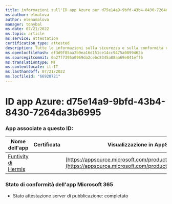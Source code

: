 ```yaml
---
title: informazioni sull'ID app Azure per d75e14a9-9bfd-43b4-8430-7264da3b6995
ms.author: elmalova
author: elenamalova
manager: tonybal
ms.date: 07/21/2022
ms.topic: article
ms.service: attestation
certification_type: attested
description: Tutte le informazioni sulla sicurezza e sulla conformità disponibili per d75e14a9-9bfd-43b4-8430-7264da3b6995.
ms.openlocfilehash: ef3d9f85aa2b9ea16d151ce14cc9475a0899462b
ms.sourcegitcommit: 0a27f7395a0969da2cebc8345a88aa69e841eff6
ms.translationtype: MT
ms.contentlocale: it-IT
ms.lasthandoff: 07/21/2022
ms.locfileid: "66928721"
---
```

# <a name="azure-app-id-d75e14a9-9bfd-43b4-8430-7264da3b6995"></a>ID app Azure: d75e14a9-9bfd-43b4-8430-7264da3b6995


### <a name="apps-associated-with-this-id"></a>App associate a questo ID:
| **Nome dell'app** | **Certificata** | **Visualizzazione in AppSource** |
|--------------|---------------|-----------------------|
| [Funtivity di Hermis](../forward/WA200004244.md) |  | [https://appsource.microsoft.com/product/office/WA200004244](https://appsource.microsoft.com/product/office/WA200004244) |

### <a name="microsoft-365-app-compliance-status"></a>Stato di conformità dell'app Microsoft 365
- Stato attestazione server di pubblicazione: completato
